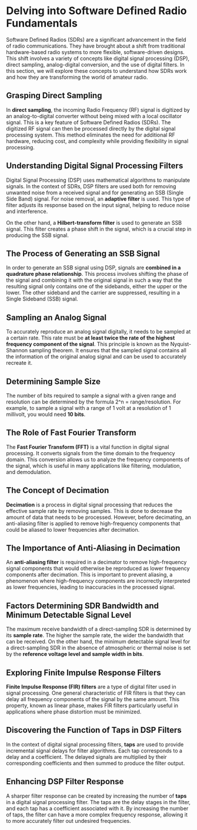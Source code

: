 # Delving into Software Defined Radio Fundamentals

Software Defined Radios (SDRs) are a significant advancement in the field of radio communications. They have brought about a shift from traditional hardware-based radio systems to more flexible, software-driven designs. This shift involves a variety of concepts like digital signal processing (DSP), direct sampling, analog-digital conversion, and the use of digital filters. In this section, we will explore these concepts to understand how SDRs work and how they are transforming the world of amateur radio.

## Grasping Direct Sampling

In **direct sampling**, the incoming Radio Frequency (RF) signal is digitized by an analog-to-digital converter without being mixed with a local oscillator signal. This is a key feature of Software Defined Radios (SDRs). The digitized RF signal can then be processed directly by the digital signal processing system. This method eliminates the need for additional RF hardware, reducing cost, and complexity while providing flexibility in signal processing.

## Understanding Digital Signal Processing Filters

Digital Signal Processing (DSP) uses mathematical algorithms to manipulate signals. In the context of SDRs, DSP filters are used both for removing unwanted noise from a received signal and for generating an SSB (Single Side Band) signal. For noise removal, an **adaptive filter** is used. This type of filter adjusts its response based on the input signal, helping to reduce noise and interference. 

On the other hand, a **Hilbert-transform filter** is used to generate an SSB signal. This filter creates a phase shift in the signal, which is a crucial step in producing the SSB signal. 

## The Process of Generating an SSB Signal

In order to generate an SSB signal using DSP, signals are **combined in a quadrature phase relationship**. This process involves shifting the phase of the signal and combining it with the original signal in such a way that the resulting signal only contains one of the sidebands, either the upper or the lower. The other sideband and the carrier are suppressed, resulting in a Single Sideband (SSB) signal.

## Sampling an Analog Signal

To accurately reproduce an analog signal digitally, it needs to be sampled at a certain rate. This rate must be **at least twice the rate of the highest frequency component of the signal**. This principle is known as the Nyquist-Shannon sampling theorem. It ensures that the sampled signal contains all the information of the original analog signal and can be used to accurately recreate it.

## Determining Sample Size

The number of bits required to sample a signal with a given range and resolution can be determined by the formula 2^n = range/resolution. For example, to sample a signal with a range of 1 volt at a resolution of 1 millivolt, you would need **10 bits**.

## The Role of Fast Fourier Transform

The **Fast Fourier Transform (FFT)** is a vital function in digital signal processing. It converts signals from the time domain to the frequency domain. This conversion allows us to analyze the frequency components of the signal, which is useful in many applications like filtering, modulation, and demodulation.

## The Concept of Decimation

**Decimation** is a process in digital signal processing that reduces the effective sample rate by removing samples. This is done to decrease the amount of data that needs to be processed. However, before decimating, an anti-aliasing filter is applied to remove high-frequency components that could be aliased to lower frequencies after decimation.

## The Importance of Anti-Aliasing in Decimation

An **anti-aliasing filter** is required in a decimator to remove high-frequency signal components that would otherwise be reproduced as lower frequency components after decimation. This is important to prevent aliasing, a phenomenon where high-frequency components are incorrectly interpreted as lower frequencies, leading to inaccuracies in the processed signal.

## Factors Determining SDR Bandwidth and Minimum Detectable Signal Level

The maximum receive bandwidth of a direct-sampling SDR is determined by its **sample rate**. The higher the sample rate, the wider the bandwidth that can be received. On the other hand, the minimum detectable signal level for a direct-sampling SDR in the absence of atmospheric or thermal noise is set by the **reference voltage level and sample width in bits**.

## Exploring Finite Impulse Response Filters

**Finite Impulse Response (FIR) filters** are a type of digital filter used in signal processing. One general characteristic of FIR filters is that they can delay all frequency components of the signal by the same amount. This property, known as linear phase, makes FIR filters particularly useful in applications where phase distortion must be minimized.

## Discovering the Function of Taps in DSP Filters

In the context of digital signal processing filters, **taps** are used to provide incremental signal delays for filter algorithms. Each tap corresponds to a delay and a coefficient. The delayed signals are multiplied by their corresponding coefficients and then summed to produce the filter output.

## Enhancing DSP Filter Response

A sharper filter response can be created by increasing the number of **taps** in a digital signal processing filter. The taps are the delay stages in the filter, and each tap has a coefficient associated with it. By increasing the number of taps, the filter can have a more complex frequency response, allowing it to more accurately filter out undesired frequencies.
